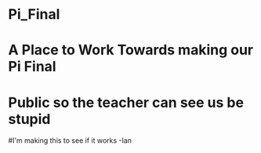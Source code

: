 # Pi_Final
# A Place to Work Towards making our Pi Final
# Public so the teacher can see us be stupid


#I'm making this to see if it works -Ian
